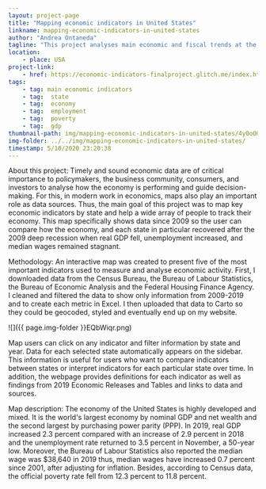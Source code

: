 ```yaml
---
layout: project-page
title: "Mapping economic indicators in United States"
linkname: mapping-economic-indicators-in-united-states
author: "Andrea Ontaneda"
tagline: "This project analyses main economic and fiscal trends at the state level from 2009 to 2019."
location:
    - place: USA
project-link:
    - href: https://economic-indicators-finalproject.glitch.me/index.html
tags:
    - tag: main economic indicators
    - tag:  state
    - tag:  economy
    - tag:  employment
    - tag:  poverty
    - tag:  gdp
thumbnail-path: img/mapping-economic-indicators-in-united-states/4y0oOOK.png
img-folder: ../../img/mapping-economic-indicators-in-united-states/
timestamp: 5/10/2020 23:20:38
---
```

About this project: Timely and sound economic data are of critical importance to policymakers, the business community, consumers, and investors to analyse how the economy is performing and guide decision-making. For this, in modern work in economics, maps also play an important role as data sources. Thus, the main goal of this project was to map key economic indicators by state and help a wide array of people to track their economy. This map specifically shows data since 2009 so the user can compare how the economy, and each state in particular recovered after the 2009 deep recession when real GDP fell, unemployment increased, and median wages remained stagnant. 


Methodology: An interactive map was created to present five of the most important indicators used to measure and analyse economic activity. First, I downloaded data from the Census Bureau, the Bureau of Labour Statistics, the Bureau of Economic Analysis and the Federal Housing Finance Agency. I cleaned and filtered the data to show only information from 2009-2019 and to create each metric in Excel. I then uploaded that data to Carto so they could be geocoded, styled and eventually end up on my website.

![]({{ page.img-folder }}EQbWiqr.png)

Map users can click on any indicator and filter information by state and year. Data for each selected state automatically appears on the sidebar. This information is useful for users who want to compare indicators between states or interpret indicators for each particular state over time. In addition, the webpage provides definitions for each indicator as well as findings from 2019 Economic Releases and Tables and links to data and sources. 

Map description:  The economy of the United States is highly developed and mixed. It is the world's largest economy by nominal GDP and net wealth and the second largest by purchasing power parity (PPP). In 2019, real GDP increased 2.3 percent compared with an increase of 2.9 percent in 2018 and the unemployment rate returned to 3.5 percent in November, a 50-year low. Moreover, the Bureau of Labour Statistics also reported the median wage was $38,640 in 2019 thus, median wages have increased 0.7 percent since 2001, after adjusting for inflation. Besides, according to Census data, the official poverty rate fell from 12.3 percent to 11.8 percent. 
